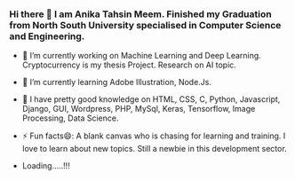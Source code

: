 ### Hi there 👋 I am Anika Tahsin Meem. Finished my Graduation from North South University specialised in Computer Science and Engineering.

<!--
**AnikaMeem/AnikaMeem** is a ✨ _special_ ✨ repository because its `README.md` (this file) appears on your GitHub profile.
Here are some ideas to get you started:
-->

- 🔭 I’m currently working on Machine Learning and Deep Learning. Cryptocurrency is my thesis Project. Research on AI topic.
- 🌱 I’m currently learning Adobe Illustration, Node.Js.
- 👯 I have pretty good knowledge on HTML, CSS, C, Python, Javascript, Django, GUI, Wordpress, PHP, MySql, Keras, Tensorflow, Image Processing, Data Science. 
- ⚡ Fun facts😄: A blank canvas who is chasing for learning and training. I love to learn about new topics. Still a newbie in this development sector.

- Loading.....!!!
